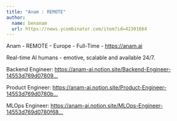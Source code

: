 ```yaml
---
title: "Anam : REMOTE"
author:
  name: benanam
  url: https://news.ycombinator.com/item?id=42301664
---
```

Anam - REMOTE - Europe - Full-Time - <a href="https:&#x2F;&#x2F;anam.ai" rel="nofollow">https:&#x2F;&#x2F;anam.ai</a>

Real-time AI humans - emotive, scalable and available 24&#x2F;7.

Backend Engineer: <a href="https:&#x2F;&#x2F;anam-ai.notion.site&#x2F;Backend-Engineer-14553d769d078091b04bcb1269be7a1e" rel="nofollow">https:&#x2F;&#x2F;anam-ai.notion.site&#x2F;Backend-Engineer-14553d769d07809...</a>

Product Engineer: <a href="https:&#x2F;&#x2F;anam-ai.notion.site&#x2F;Product-Engineer-14553d769d0780b88ba8cfef783c6e14?pvs=74" rel="nofollow">https:&#x2F;&#x2F;anam-ai.notion.site&#x2F;Product-Engineer-14553d769d0780b...</a>

MLOps Engineer: <a href="https:&#x2F;&#x2F;anam-ai.notion.site&#x2F;MLOps-Engineer-14553d769d0780f68396c8552ccaf4b7?pvs=4" rel="nofollow">https:&#x2F;&#x2F;anam-ai.notion.site&#x2F;MLOps-Engineer-14553d769d0780f68...</a>
<JobApplication />
